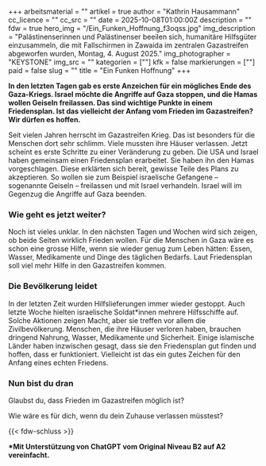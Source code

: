 +++
arbeitsmaterial = ""
artikel = true
author = "Kathrin Hausammann"
cc_licence = ""
cc_src = ""
date = 2025-10-08T01:00:00Z
description = ""
fdw = true
hero_img = "/Ein_Funken_Hoffnung_f3oqss.jpg"
img_description = "Palästinenserinnen und Palästinenser beeilen sich, humanitäre Hilfsgüter einzusammeln, die mit Fallschirmen in Zawaida im zentralen Gazastreifen abgeworfen wurden, Montag, 4. August 2025."
img_photographer = "KEYSTONE"
img_src = ""
kategorien = [""]
kfk = false
markierungen = [""]
paid = false
slug = ""
title = "Ein Funken Hoffnung"
+++

**In den letzten Tagen gab es erste Anzeichen für ein mögliches Ende des Gaza-Kriegs. Israel möchte die Angriffe auf Gaza stoppen, und die Hamas wollen Geiseln freilassen. Das sind wichtige Punkte in einem Friedensplan. Ist das vielleicht der Anfang vom Frieden im Gazastreifen? Wir dürfen es hoffen.**

Seit vielen Jahren herrscht im Gazastreifen Krieg. Das ist besonders für die Menschen dort sehr schlimm. Viele mussten ihre Häuser verlassen. Jetzt scheint es erste Schritte zu einer Veränderung zu geben. Die USA und Israel haben gemeinsam einen Friedensplan erarbeitet. Sie haben ihn den Hamas vorgeschlagen. Diese erklärten sich bereit, gewisse Teile des Plans zu akzeptieren. So wollen sie zum Beispiel israelische Gefangene – sogenannte Geiseln – freilassen und mit Israel verhandeln. Israel will im Gegenzug die Angriffe auf Gaza beenden.

### Wie geht es jetzt weiter?

Noch ist vieles unklar. In den nächsten Tagen und Wochen wird sich zeigen, ob beide Seiten wirklich Frieden wollen. Für die Menschen in Gaza wäre es schon eine grosse Hilfe, wenn sie wieder genug zum Leben hätten: Essen, Wasser, Medikamente und Dinge des täglichen Bedarfs. Laut Friedensplan soll viel mehr Hilfe in den Gazastreifen kommen.

### Die Bevölkerung leidet

In der letzten Zeit wurden Hilfslieferungen immer wieder gestoppt. Auch letzte Woche hielten israelische Soldat*innen mehrere Hilfsschiffe auf. Solche Aktionen zeigen Macht, aber sie treffen vor allem die Zivilbevölkerung. Menschen, die ihre Häuser verloren haben, brauchen dringend Nahrung, Wasser, Medikamente und Sicherheit. Einige islamische Länder haben inzwischen gesagt, dass sie den Friedensplan gut finden und hoffen, dass er funktioniert. Vielleicht ist das ein gutes Zeichen für den Anfang eines echten Friedens.

### Nun bist du dran

Glaubst du, dass Frieden im Gazastreifen möglich ist?

Wie wäre es für dich, wenn du dein Zuhause verlassen müsstest?

{{< fdw-schluss >}}

**\*Mit Unterstützung von ChatGPT vom Original Niveau B2 auf A2 vereinfacht.**